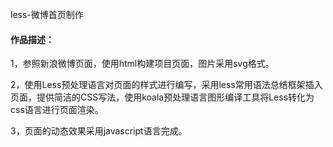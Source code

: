 less-微博首页制作
#### 作品描述：
1，参照新浪微博页面，使用html构建项目页面，图片采用svg格式。

2，使用Less预处理语言对页面的样式进行编写，采用less常用语法总结框架插入页面，提供简洁的CSS写法，使用koala预处理语言图形编译工具将Less转化为css语言进行页面渲染。

3，页面的动态效果采用javascript语言完成。
